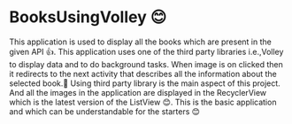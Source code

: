 # BooksUsingVolley :blush:
This application is used to display all the books which are present in the given API :thumbsup:.
This application uses one of the third party libraries i.e.,Volley to display data and to do background tasks.
When image is on clicked then it redirects to the next activity that describes all the information about the selected book.:raised_hands:
Using third party library is the main aspect of this project.
And all the images in the application are displayed in the RecyclerView which is the latest version of the ListView :blush:.
This is the basic application and which can be understandable for the starters :blush:
